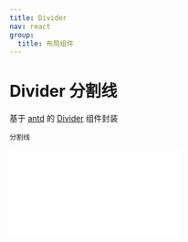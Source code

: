 ```yaml
---
title: Divider
nav: react
group:
  title: 布局组件
---
```


# Divider 分割线

基于 <a href="https://ant-design.antgroup.com/index-cn" target="_blank">antd</a> 的 <a href="https://ant-design.antgroup.com/components/divider-cn" target="_blank">Divider</a> 组件封装

<code src='./display/divider'>分割线</code>

<embed src="./index.md#L16-L20"></embed>
